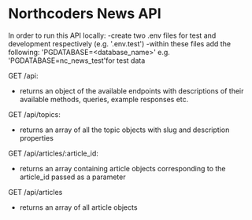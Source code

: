 # Northcoders News API

In order to run this API locally:
-create two .env files for test and development respectively (e.g. '.env.test')
-within these files add the following: 'PGDATABASE=<database_name>' e.g. 'PGDATABASE=nc_news_test'for test data


GET /api:
- returns an object of the available endpoints with descriptions of their available methods, queries, example responses etc.

GET /api/topics:
- returns an array of all the topic objects with slug and description properties

GET /api/articles/:article_id:
- returns an array containing article objects corresponding to the article_id passed as a parameter

GET /api/articles
- returns an array of all article objects 
